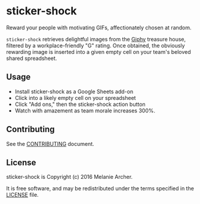 # sticker-shock
Reward your people with motivating GIFs, affectionately chosen at random.

`sticker-shock` retrieves delightful images from the [Giphy](http://giphy.com/) treasure house, filtered by a workplace-friendly "G" rating. Once obtained, the obviously rewarding image is inserted into a given empty cell on your team's beloved shared spreadsheet.

## Usage

* Install sticker-shock as a Google Sheets add-on
* Click into a likely empty cell on your spreadsheet
* Click "Add ons," then the sticker-shock action button
* Watch with amazement as team morale increases 300%.


## Contributing

See the [CONTRIBUTING] document.

  [CONTRIBUTING]: CONTRIBUTING.md
  [contributors]: https://github.com/melanie-at-veeva/sticker-shock/graphs/contributors

## License
sticker-shock is Copyright (c) 2016 Melanie Archer.

It is free software, and may be redistributed
under the terms specified in the [LICENSE] file.

  [LICENSE]: /LICENSE
